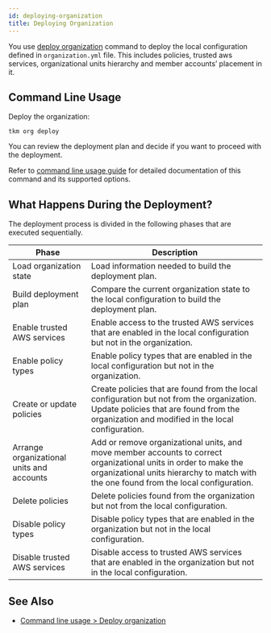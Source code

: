 ```yaml
---
id: deploying-organization
title: Deploying Organization
---
```


You use [deploy organization](docs/command-line-usage/organization#deploy-organization) command to deploy the local configuration defined in `organization.yml` file. This includes policies, trusted aws services, organizational units hierarchy and member accounts’ placement in it.

## Command Line Usage

Deploy the organization:

```
tkm org deploy
```

You can review the deployment plan and decide if you want to proceed with the deployment.

Refer to [command line usage guide](docs/command-line-usage/organization#deploy-organization) for detailed documentation of this command and its supported options.

## What Happens During the Deployment?

The deployment process is divided in the following phases that are executed sequentially.

| Phase | Description |
| ----- | ----------- |
| Load organization state | Load information needed to build the deployment plan. |
| Build deployment plan | Compare the current organization state to the local configuration to build the deployment plan. |
| Enable trusted AWS services | Enable access to the trusted AWS services that are enabled in the local configuration but not in the organization. |
| Enable policy types | Enable policy types that are enabled in the local configuration but not in the organization. |
| Create or update policies | Create policies that are found from the local configuration but not from the organization. Update policies that are found from the organization and modified in the local configuration.  |
| Arrange organizational units and accounts | Add or remove organizational units, and move member accounts to correct organizational units in order to make the organizational units hierarchy to match with the one found from the local configuration. |
| Delete policies | Delete policies found from the organization but not from the local configuration. | 
| Disable policy types | Disable policy types that are enabled in the organization but not in the local configuration. | 
| Disable trusted AWS services | Disable access to trusted AWS services that are enabled in the organization but not in the local configuration. | 

## See Also

- [Command line usage > Deploy organization](docs/command-line-usage/organization#deploy-organization)